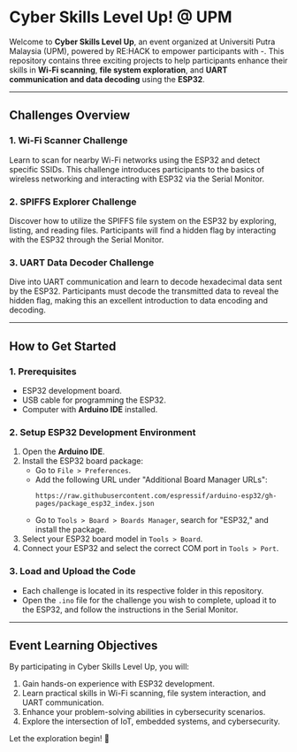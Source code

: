 # Cyber Skills Level Up! @ UPM

Welcome to **Cyber Skills Level Up**, an event organized at Universiti Putra Malaysia (UPM), powered by RE:HACK to empower participants with -. This repository contains three exciting projects to help participants enhance their skills in **Wi-Fi scanning**, **file system exploration**, and **UART communication and data decoding** using the **ESP32**.

---

## **Challenges Overview**

### **1. Wi-Fi Scanner Challenge**
Learn to scan for nearby Wi-Fi networks using the ESP32 and detect specific SSIDs. This challenge introduces participants to the basics of wireless networking and interacting with ESP32 via the Serial Monitor.

### **2. SPIFFS Explorer Challenge**
Discover how to utilize the SPIFFS file system on the ESP32 by exploring, listing, and reading files. Participants will find a hidden flag by interacting with the ESP32 through the Serial Monitor.

### **3. UART Data Decoder Challenge**
Dive into UART communication and learn to decode hexadecimal data sent by the ESP32. Participants must decode the transmitted data to reveal the hidden flag, making this an excellent introduction to data encoding and decoding.

---

## **How to Get Started**

### **1. Prerequisites**
- ESP32 development board.
- USB cable for programming the ESP32.
- Computer with **Arduino IDE** installed.

### **2. Setup ESP32 Development Environment**
1. Open the **Arduino IDE**.
2. Install the ESP32 board package:
   - Go to `File > Preferences`.
   - Add the following URL under "Additional Board Manager URLs":
     ```
     https://raw.githubusercontent.com/espressif/arduino-esp32/gh-pages/package_esp32_index.json
     ```
   - Go to `Tools > Board > Boards Manager`, search for "ESP32," and install the package.
3. Select your ESP32 board model in `Tools > Board`.
4. Connect your ESP32 and select the correct COM port in `Tools > Port`.

### **3. Load and Upload the Code**
- Each challenge is located in its respective folder in this repository.
- Open the `.ino` file for the challenge you wish to complete, upload it to the ESP32, and follow the instructions in the Serial Monitor.

---

## **Event Learning Objectives**
By participating in Cyber Skills Level Up, you will:
1. Gain hands-on experience with ESP32 development.
2. Learn practical skills in Wi-Fi scanning, file system interaction, and UART communication.
3. Enhance your problem-solving abilities in cybersecurity scenarios.
4. Explore the intersection of IoT, embedded systems, and cybersecurity.

Let the exploration begin! 🚀
